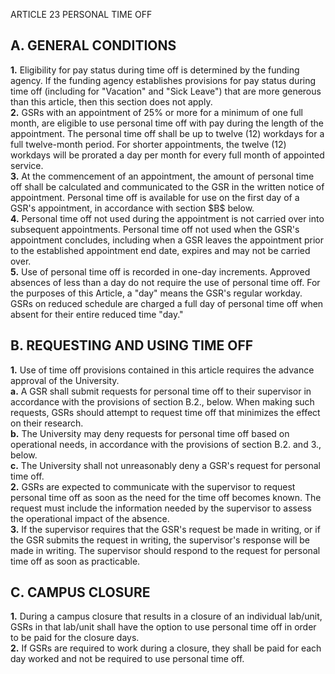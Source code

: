 ARTICLE 23
PERSONAL TIME OFF

## A.  GENERAL CONDITIONS 

<div class="lvl2"><b>1.</b> Eligibility for pay status during time off is determined by the funding agency. If the funding agency establishes provisions for pay status during time off (including for "Vacation" and "Sick Leave") that are more generous than this article, then this section does not apply.</div>
<div class="lvl2"><b>2.</b> GSRs with an appointment of 25% or more for a minimum of one full month, are eligible to use personal time off with pay during the length of the appointment. The personal time off shall be up to twelve (12) workdays for a full twelve-month period. For shorter appointments, the twelve (12) workdays will be prorated a day per month for every full month of appointed service.</div>
<div class="lvl2"><b>3.</b> At the commencement of an appointment, the amount of personal time off shall be calculated and communicated to the GSR in the written notice of appointment. Personal time off is available for use on the first day of a GSR's appointment, in accordance with section $B$ below.</div>
<div class="lvl2"><b>4.</b> Personal time off not used during the appointment is not carried over into subsequent appointments. Personal time off not used when the GSR's appointment concludes, including when a GSR leaves the appointment prior to the established appointment end date, expires and may not be carried over.</div>
<div class="lvl2"><b>5.</b> Use of personal time off is recorded in one-day increments. Approved absences of less than a day do not require the use of personal time off. For the purposes of this Article, a "day" means the GSR's regular workday. GSRs on reduced schedule are charged a full day of personal time off when absent for their entire reduced time "day."</div>

## B.  REQUESTING AND USING TIME OFF

<div class="lvl2"><b>1.</b> Use of time off provisions contained in this article requires the advance approval of the University.</div>
<div class="lvl3"><b>a.</b> 
 A GSR shall submit requests for personal time off to their supervisor in accordance with the provisions of section B.2., below. When making such requests, GSRs should attempt to request time off that minimizes the effect on their research.</div>
<div class="lvl3"><b>b.</b> 
 The University may deny requests for personal time off based on operational needs, in accordance with the provisions of section B.2. and 3., below.</div>
<div class="lvl3"><b>c.</b> 
 The University shall not unreasonably deny a GSR's request for personal time off.</div>
<div class="lvl2"><b>2.</b> GSRs are expected to communicate with the supervisor to request personal time off as soon as the need for the time off becomes known. The request must include the information needed by the supervisor to assess the operational impact of the absence.</div>
<div class="lvl2"><b>3.</b> If the supervisor requires that the GSR's request be made in writing, or if the GSR submits the request in writing, the supervisor's response will be made in writing. The supervisor should respond to the request for personal time off as soon as practicable.</div>

## C.  CAMPUS CLOSURE

<div class="lvl2"><b>1.</b> During a campus closure that results in a closure of an individual lab/unit, GSRs in that lab/unit shall have the option to use personal time off in order to be paid for the closure days.</div>
<div class="lvl2"><b>2.</b> If GSRs are required to work during a closure, they shall be paid for each day worked and not be required to use personal time off.</div>
